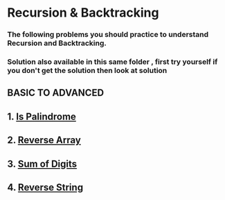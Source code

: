 # Recursion & Backtracking
### The following problems you should practice to understand Recursion and Backtracking.
### Solution also available in this same folder , first try yourself if you don't get the solution then look at solution
## BASIC TO ADVANCED
## 1. [Is Palindrome ](https://practice.geeksforgeeks.org/problems/palindrome-string0817/1)
## 2. [Reverse Array](https://www.hackerearth.com/practice/data-structures/arrays/1-d/practice-problems/algorithm/print-array-in-reverse/)
## 3. [Sum of Digits](https://practice.geeksforgeeks.org/problems/sum-of-digits1742/1?utm_source=gfg&utm_medium=article&utm_campaign=bottom_sticky_on_article)
## 4.  [Reverse String](https://leetcode.com/problems/reverse-string/)
